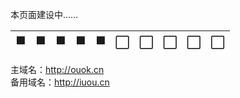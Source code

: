 
本页面建设中……

| 🟩     | 🟩      | 🟩     | 🟩      | 🟩     | ⬜️      | ⬜️     | ⬜️      | ⬜️     | ⬜️      |
| ------ | ------ | ------ | ------ | ------ | ------ | ------ | ------ | ------ | ------ |

主域名：http://ouok.cn  
备用域名：http://iuou.cn
